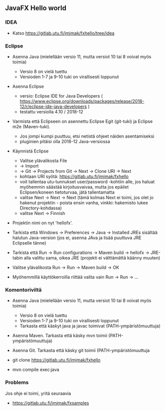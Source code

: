 ## JavaFX Hello world

### IDEA

* Katso https://gitlab.utu.fi/jmjmak/fxhello/tree/idea

### Eclipse

* Asenna Java (mielellään versio 11, mutta versiot 10 tai 8 voivat myös toimia)
  * Versio 8 on vielä tuettu
  * Versioden 1-7 ja 9-10 tuki on virallisesti loppunut

* Asenna Eclipse
  * versio: Eclipse IDE for Java Developers ( https://www.eclipse.org/downloads/packages/release/2018-12/r/eclipse-ide-java-developers )
  * testattu versiolla 4.10 / 2018-12

* Varmista että Eclipseen on asennettu Eclipse Egit (git-tuki) ja Eclipse m2e (Maven-tuki).    
  * Jos jompi kumpi puuttuu, etsi netistä ohjeet näiden asentamiseksi
  * pluginien pitäisi olla 2018-12 Java-versiossa 

* Käynnistä Eclipse
  * Valitse ylävalikosta File
  * -> Import
  * -> Git -> Projects from Git -> Next -> Clone URI -> Next
  * kohtaan URI syötä: https://gitlab.utu.fi/jmjmak/fxhello
  * voit tallentaa utu-tunnukset user/password -kohtiin alle, jos haluat myöhemmin säästää kirjoitusvaivaa, mutta jos epäilet Eclipsen/koneen tietoturvaa, jätä tallentamatta
  * valitse Next -> Next -> Next (tämä kolmas Next ei toimi, jos olet jo hakenut projektin - poista ensin vanha, vinkki: hakemisto lukee Directory-kohdassa)
  * valitse Next -> Finnish

* Projektin nimi on nyt 'hellofx'.

* Tarkista että Windows -> Preferences -> Java -> Installed JREs sisältää halutun Java-version (jos ei, asenna JAva ja lisää puuttuva JRE Eclipselle tänne)

* Tarkista että Run -> Run configurations -> Maven build -> hellofx -> JRE-tabin alla valittu sama, oikea JRE (projekti ei välttämättä käänny muuten)

* Valitse ylävalikosta Run -> Run -> Maven build -> OK

* Myöhemmillä käyttökerroilla riittää valita vain Run -> Run -> ...

### Komentoriviltä

* Asenna Java (mielellään versio 11, mutta versiot 10 tai 8 voivat myös toimia)
  * Versio 8 on vielä tuettu
  * Versioden 1-7 ja 9-10 tuki on virallisesti loppunut
  * Tarkasta että käskyt java ja javac toimivat (PATH-ympäristömuuttuja)

* Asenna Maven. Tarkasta että käsky mvn toimii (PATH-ympäristömuuttuja)

* Asenna Git. Tarkasta että käsky git toimii (PATH-ympäristömuuttuja

* git clone https://gitlab.utu.fi/jmjmak/fxhello
* mvn compile exec:java

### Problems

Jos ohje ei toimi, yritä seuraavia 
 * https://gitlab.utu.fi/jmjmak/fxsamples